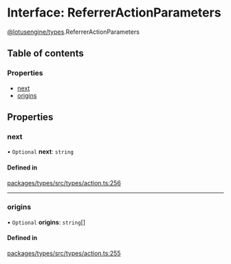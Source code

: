 # Interface: ReferrerActionParameters

[@lotusengine/types](../wiki/@lotusengine.types).ReferrerActionParameters

## Table of contents

### Properties

- [next](../wiki/@lotusengine.types.ReferrerActionParameters#next)
- [origins](../wiki/@lotusengine.types.ReferrerActionParameters#origins)

## Properties

### next

• `Optional` **next**: `string`

#### Defined in

[packages/types/src/types/action.ts:256](https://github.com/lotusengine/sdk/blob/f1f5297/packages/types/src/types/action.ts#L256)

___

### origins

• `Optional` **origins**: `string`[]

#### Defined in

[packages/types/src/types/action.ts:255](https://github.com/lotusengine/sdk/blob/f1f5297/packages/types/src/types/action.ts#L255)
